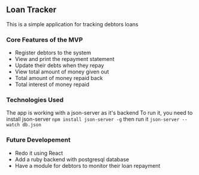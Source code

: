 ## Loan Tracker
This is a simple application for tracking debtors loans

### Core Features of the MVP
- Register debtors to the system
- View and print the repayment statement
- Update their debts when they repay
- View total amount of money given out
- Total amount of money repaid back
- Total interest of money repaid

### Technologies Used
The app is working with a json-server as it's backend
To run it, you need to install json-server
```npm install json-server -g```
then run it 
``` json-server --watch db.json ```

### Future Developement
- Redo it using React
- Add a ruby backend with postgresql database
- Have a module for debtors to monitor their loan repayment